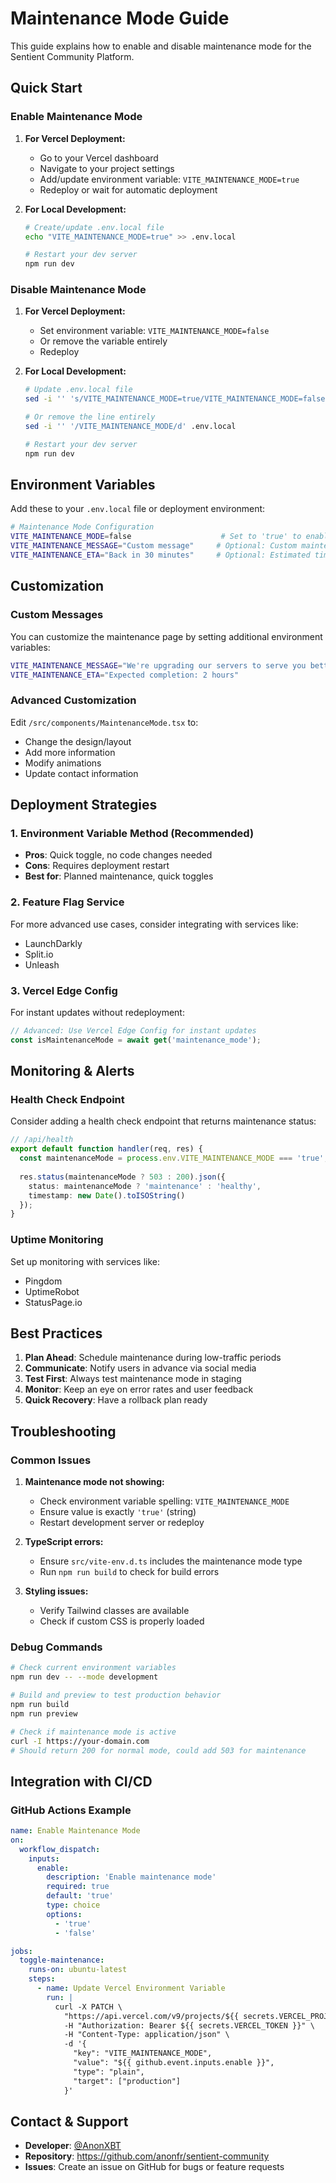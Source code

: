 # Maintenance Mode Guide

This guide explains how to enable and disable maintenance mode for the Sentient Community Platform.

## Quick Start

### Enable Maintenance Mode

1. **For Vercel Deployment:**
   - Go to your Vercel dashboard
   - Navigate to your project settings
   - Add/update environment variable: `VITE_MAINTENANCE_MODE=true`
   - Redeploy or wait for automatic deployment

2. **For Local Development:**
   ```bash
   # Create/update .env.local file
   echo "VITE_MAINTENANCE_MODE=true" >> .env.local
   
   # Restart your dev server
   npm run dev
   ```

### Disable Maintenance Mode

1. **For Vercel Deployment:**
   - Set environment variable: `VITE_MAINTENANCE_MODE=false`
   - Or remove the variable entirely
   - Redeploy

2. **For Local Development:**
   ```bash
   # Update .env.local file
   sed -i '' 's/VITE_MAINTENANCE_MODE=true/VITE_MAINTENANCE_MODE=false/' .env.local
   
   # Or remove the line entirely
   sed -i '' '/VITE_MAINTENANCE_MODE/d' .env.local
   
   # Restart your dev server
   npm run dev
   ```

## Environment Variables

Add these to your `.env.local` file or deployment environment:

```bash
# Maintenance Mode Configuration
VITE_MAINTENANCE_MODE=false                    # Set to 'true' to enable maintenance mode
VITE_MAINTENANCE_MESSAGE="Custom message"     # Optional: Custom maintenance message
VITE_MAINTENANCE_ETA="Back in 30 minutes"     # Optional: Estimated time
```

## Customization

### Custom Messages

You can customize the maintenance page by setting additional environment variables:

```bash
VITE_MAINTENANCE_MESSAGE="We're upgrading our servers to serve you better!"
VITE_MAINTENANCE_ETA="Expected completion: 2 hours"
```

### Advanced Customization

Edit `/src/components/MaintenanceMode.tsx` to:
- Change the design/layout
- Add more information
- Modify animations
- Update contact information

## Deployment Strategies

### 1. Environment Variable Method (Recommended)
- **Pros**: Quick toggle, no code changes needed
- **Cons**: Requires deployment restart
- **Best for**: Planned maintenance, quick toggles

### 2. Feature Flag Service
For more advanced use cases, consider integrating with services like:
- LaunchDarkly
- Split.io
- Unleash

### 3. Vercel Edge Config
For instant updates without redeployment:
```javascript
// Advanced: Use Vercel Edge Config for instant updates
const isMaintenanceMode = await get('maintenance_mode');
```

## Monitoring & Alerts

### Health Check Endpoint
Consider adding a health check endpoint that returns maintenance status:

```typescript
// /api/health
export default function handler(req, res) {
  const maintenanceMode = process.env.VITE_MAINTENANCE_MODE === 'true';
  
  res.status(maintenanceMode ? 503 : 200).json({
    status: maintenanceMode ? 'maintenance' : 'healthy',
    timestamp: new Date().toISOString()
  });
}
```

### Uptime Monitoring
Set up monitoring with services like:
- Pingdom
- UptimeRobot
- StatusPage.io

## Best Practices

1. **Plan Ahead**: Schedule maintenance during low-traffic periods
2. **Communicate**: Notify users in advance via social media
3. **Test First**: Always test maintenance mode in staging
4. **Monitor**: Keep an eye on error rates and user feedback
5. **Quick Recovery**: Have a rollback plan ready

## Troubleshooting

### Common Issues

1. **Maintenance mode not showing:**
   - Check environment variable spelling: `VITE_MAINTENANCE_MODE`
   - Ensure value is exactly `'true'` (string)
   - Restart development server or redeploy

2. **TypeScript errors:**
   - Ensure `src/vite-env.d.ts` includes the maintenance mode type
   - Run `npm run build` to check for build errors

3. **Styling issues:**
   - Verify Tailwind classes are available
   - Check if custom CSS is properly loaded

### Debug Commands

```bash
# Check current environment variables
npm run dev -- --mode development

# Build and preview to test production behavior
npm run build
npm run preview

# Check if maintenance mode is active
curl -I https://your-domain.com
# Should return 200 for normal mode, could add 503 for maintenance
```

## Integration with CI/CD

### GitHub Actions Example

```yaml
name: Enable Maintenance Mode
on:
  workflow_dispatch:
    inputs:
      enable:
        description: 'Enable maintenance mode'
        required: true
        default: 'true'
        type: choice
        options:
          - 'true'
          - 'false'

jobs:
  toggle-maintenance:
    runs-on: ubuntu-latest
    steps:
      - name: Update Vercel Environment Variable
        run: |
          curl -X PATCH \
            "https://api.vercel.com/v9/projects/${{ secrets.VERCEL_PROJECT_ID }}/env" \
            -H "Authorization: Bearer ${{ secrets.VERCEL_TOKEN }}" \
            -H "Content-Type: application/json" \
            -d '{
              "key": "VITE_MAINTENANCE_MODE",
              "value": "${{ github.event.inputs.enable }}",
              "type": "plain",
              "target": ["production"]
            }'
```

## Contact & Support

- **Developer**: [@AnonXBT](https://x.com/AnonfrXBT)
- **Repository**: https://github.com/anonfr/sentient-community
- **Issues**: Create an issue on GitHub for bugs or feature requests
